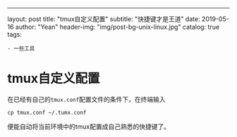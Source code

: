 ---
layout:     post
title:      "tmux自定义配置"
subtitle:   "快捷键才是王道"
date:       2019-05-16 
author:     "Yean"
header-img: "img/post-bg-unix-linux.jpg"
catalog: true
tags:

    - 一些工具

# tmux自定义配置

在已经有自己的`tmux.conf`配置文件的条件下，在终端输入

```
cp tmux.conf ~/.tumx.conf
```

便能自动将当前环境中的tmux配置成自己熟悉的快捷键了。